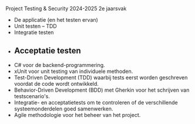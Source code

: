 Project Testing & Security 2024-2025 2e jaarsvak
  - De applicatie (en het testen ervan) 
  - Unit testen – TDD 
  - Integratie testen
  - Acceptatie testen
    ---------------------------
* C# voor de backend-programmering.
* xUnit voor unit testing van individuele methoden.
* Test-Driven Development (TDD) waarbij tests eerst worden geschreven voordat de code wordt ontwikkeld.
* Behavior-Driven Development (BDD) met Gherkin voor het schrijven van testscenario's.
* Integratie- en acceptatietests om te controleren of de verschillende systeemonderdelen goed samenwerken.
* Agile methodologie voor het beheer van het project.
